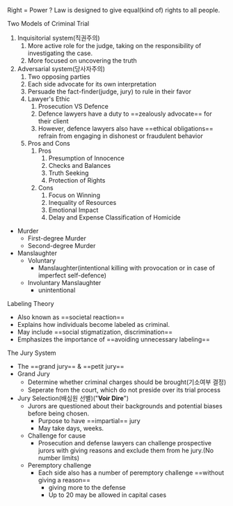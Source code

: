 Right = Power ?
Law is designed to give equal(kind of) rights to all people.

Two Models of Criminal Trial
1. Inquisitorial system(직권주의)
	1. More active role for the judge, taking on the responsibility of investigating the case.
	2. More focused on uncovering the truth
2. Adversarial system(당사자주의)
	1. Two opposing parties
	2. Each side advocate for its own interpretation
	3. Persuade the fact-finder(judge, jury) to rule in their favor
	4. Lawyer's Ethic
		1. Prosecution VS Defence
		2. Defence lawyers have a duty to ==zealously advocate== for their client
		3. However, defence lawyers also have ==ethical obligations== refrain from engaging in dishonest or fraudulent behavior
	5. Pros and Cons
		1. Pros
			1. Presumption of Innocence
			2. Checks and Balances
			3. Truth Seeking
			4. Protection of Rights
		2. Cons
			1. Focus on Winning
			2. Inequality of Resources
			3. Emotional Impact
			4. Delay and Expense
Classification of Homicide
- Murder
	- First-degree Murder
	- Second-degree Murder
- Manslaughter
	- Voluntary
		- Manslaughter(intentional killing with provocation or in case of imperfect self-defence)
	- Involuntary Manslaughter
		- unintentional

Labeling Theory
- Also known as ==societal reaction==
- Explains how individuals become labeled as criminal.
- May include ==social stigmatization, discrimination==
- Emphasizes the importance of ==avoiding unnecessary labeling==

The Jury System
- The ==grand jury== & ==petit jury==
- Grand Jury
	- Determine whether criminal charges should be brought(기소여부 결정)
	- Seperate from the court, which do not preside over its trial process
- Jury Selection(배심원 선별)("**Voir Dire**")
	- Jurors are questioned about their backgrounds and potential biases before being chosen.
		- Purpose to have ==impartial== jury
		- May take days, weeks.
	- Challenge for cause
		- Prosecution and defense lawyers can challenge prospective jurors with giving reasons and exclude them from he jury.(No number limits)
	- Peremptory challenge
		- Each side also has a number of peremptory challenge ==without giving a reason==
			- giving more to the defense
			- Up to 20 may be allowed in capital cases